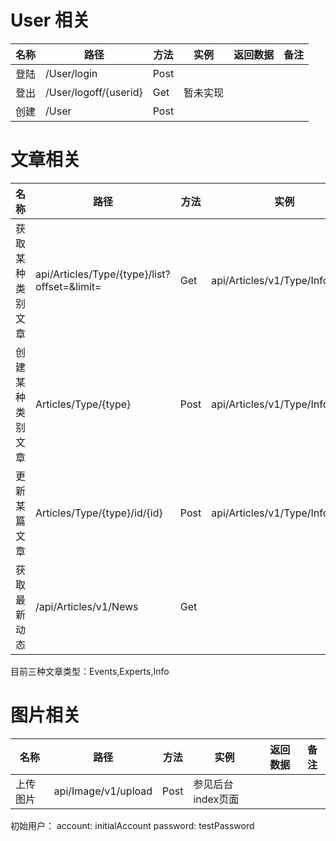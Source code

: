 # User 相关

名称 | 路径 | 方法 | 实例 | 返回数据 | 备注
-- | -- | -- | -- | -- | --|
登陆 | /User/login | Post |
登出 | /User/logoff/{userid} | Get | 暂未实现
创建 | /User | Post |

# 文章相关

名称 | 路径 | 方法 | 实例 | 返回数据 | 备注 
-- | -- | -- | -- | -- | -- |
获取某种类别文章 | api/Articles/Type/{type}/list?offset=&limit= | Get | api/Articles/v1/Type/Info/list | max limit=50 默认limit=10
创建某种类别文章 | Articles/Type/{type} | Post | api/Articles/v1/Type/Info |
更新某篇文章 | Articles/Type/{type}/id/{id} | Post | api/Articles/v1/Type/Info/id/10
获取最新动态 | /api/Articles/v1/News | Get  | 

目前三种文章类型：Events,Experts,Info

# 图片相关
名称 | 路径 | 方法 | 实例 | 返回数据 | 备注
-- | -- | -- | -- | -- | -- |
上传图片 | api/Image/v1/upload | Post | 参见后台index页面


初始用户：
account: initialAccount
password: testPassword
